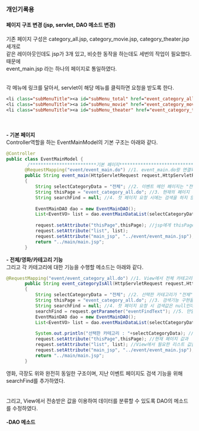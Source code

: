 ### 개인기록용
#### 페이지 구조 변경 (jsp, servlet, DAO 메소드 변경)

기존 페이지 구성은 category_all.jsp, category_movie.jsp, category_theater.jsp 세개로<br>
같은 레이아웃인데도 jsp가 3개 있고, 비슷한 동작을 하는데도 세번의 작업이 필요했다. 때문에 <br>
event_main.jsp 라는 하나의 페이지로 통일하였다.<br><br>

각 메뉴에 링크를 달아서, servlet이 해당 메뉴를 클릭하면 요청을 받도록 한다.<br>
```jsp
<li class="subMenuTitle"><a id="subMenu_total" href="event_category_all.do">전체</a></li>
<li class="subMenuTitle"><a id="subMenu_movie" href="event_category_movie.do">영화</a></li>
<li class="subMenuTitle"><a id="subMenu_theater" href="event_category_theater.do">극장</a></li>
```
<br><br>
__- 기본 페이지__ <br>
Controller역할을 하는 EventMainModel의 기본 구조는 아래와 같다.<br>
```java
@Controller
public class EventMainModel {
		/*************************기본 페이지***************************************/	
	   @RequestMapping("event/event_main.do") //1. event_main.do랑 연결되면 이벤트 메인 페이지와 연결한다.
	   public String event_main(HttpServletRequest request,HttpServletResponse response)
	   { 
		   String selectCategoryData = "전체"; //2. 이벤트 메인 페이지는 "전체" 데이터를 출력할 것이기에 카테고리를 "전체"로 저장한다.
		   String thisPage = "event_category_all.do"; //3. 현재의 페이지 주소도 event_category_all.do 임을 저장한다. (검색 기능을 위헤)
		   String searchFind = null; //4. 첫 페이지 요청 시에는 검색을 하지 않으므로 검색값은 null이다.
		   
		   EventMainDAO dao = new EventMainDAO(); 
		   List<EventVO> list = dao.eventMainDataList(selectCategoryData, searchFind);	//"전체"와 "검색한 값"을 전송한다.
		   
		   request.setAttribute("thisPage",thisPage); //jsp에게 thisPage에 해당하는 값을 알려준다.
		   request.setAttribute("list", list);
		   request.setAttribute("main_jsp", "../event/event_main.jsp");
		   return "../main/main.jsp";
	   }
```
__- 전체/영화/카테고리 기능__ <br>
그리고 각 카테고리에 대한 기능을 수행할 메소드는 아래와 같다.<br>
```java
@RequestMapping("event/event_category_all.do") //1. View에서 전체 카테고리를 요청하면
	   public String event_categoryIsAll(HttpServletRequest request,HttpServletResponse response)
	   { 
		   String selectCategoryData = "전체"; //2. 선택한 카테고리가 "전체"임을 저장하고,
		   String thisPage = "event_category_all.do"; //3. 검색기능 구현을 위한 페이지 주소도 all.do임을 저장한다.
		   String searchFind = null; //4. 첫 페이지 요청 시 검색값은 null인데,
		   searchFind = request.getParameter("eventFindText"); //5. 만일 View에서 name="eventFindText"인 곳에 데이터가 입력되면 데이터를 받아온다.
		   EventMainDAO dao = new EventMainDAO();
		   List<EventVO> list = dao.eventMainDataList(selectCategoryData, searchFind);	//"전체" 와 "검색한 값"을 사용할 수 있도록 전송하고
		   
		   System.out.println("선택한 카테고리 : "+selectCategoryData); //확인을 위해 썼다.
		   request.setAttribute("thisPage",thisPage); //현재 페이지 값과
		   request.setAttribute("list", list); //View에서 필요한 리스트 값을 전송한다.
		   request.setAttribute("main_jsp", "../event/event_main.jsp");
		   return "../main/main.jsp";
	   }
```
영화, 극장도 위와 완전히 동일한 구조이며, 지난 이벤트 페이지도 검색 기능을 위해 searchFind를 추가하였다.<br><br><br>
그리고, View에서 전송받은 값을 이용하여 데이터를 분류할 수 있도록 DAO의 메소드를 수정하였다.<br><br>
__-DAO 메소드__ <br>

